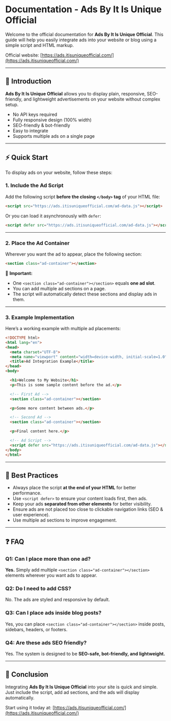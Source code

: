 # Documentation - Ads By It Is Unique Official

Welcome to the official documentation for **Ads By It Is Unique Official**.
This guide will help you easily integrate ads into your website or blog using a simple script and HTML markup.

Official website: [https://ads.itisuniqueofficial.com/](https://ads.itisuniqueofficial.com/)

---

## 📌 Introduction

**Ads By It Is Unique Official** allows you to display plain, responsive, SEO-friendly, and lightweight advertisements on your website without complex setup.

* No API keys required
* Fully responsive design (100% width)
* SEO-friendly & bot-friendly
* Easy to integrate
* Supports multiple ads on a single page

---

## ⚡ Quick Start

To display ads on your website, follow these steps:

### 1. Include the Ad Script

Add the following script **before the closing `</body>` tag** of your HTML file:

```html
<script src="https://ads.itisuniqueofficial.com/ad-data.js"></script>
```

Or you can load it asynchronously with `defer`:

```html
<script defer src="https://ads.itisuniqueofficial.com/ad-data.js"></script>
```

---

### 2. Place the Ad Container

Wherever you want the ad to appear, place the following section:

```html
<section class="ad-container"></section>
```

📌 **Important:**

* One `<section class="ad-container"></section>` equals **one ad slot**.
* You can add multiple ad sections on a page.
* The script will automatically detect these sections and display ads in them.

---

### 3. Example Implementation

Here’s a working example with multiple ad placements:

```html
<!DOCTYPE html>
<html lang="en">
<head>
  <meta charset="UTF-8">
  <meta name="viewport" content="width=device-width, initial-scale=1.0">
  <title>Ad Integration Example</title>
</head>
<body>

  <h1>Welcome to My Website</h1>
  <p>This is some sample content before the ad.</p>

  <!-- First Ad -->
  <section class="ad-container"></section>

  <p>Some more content between ads.</p>

  <!-- Second Ad -->
  <section class="ad-container"></section>

  <p>Final content here.</p>

  <!-- Ad Script -->
  <script defer src="https://ads.itisuniqueofficial.com/ad-data.js"></script>
</body>
</html>
```

---

## 🎯 Best Practices

* Always place the script **at the end of your HTML** for better performance.
* Use `<script defer>` to ensure your content loads first, then ads.
* Keep your ads **separated from other elements** for better visibility.
* Ensure ads are not placed too close to clickable navigation links (SEO & user experience).
* Use multiple ad sections to improve engagement.

---

## ❓ FAQ

### Q1: Can I place more than one ad?

**Yes.** Simply add multiple `<section class="ad-container"></section>` elements wherever you want ads to appear.

### Q2: Do I need to add CSS?

No. The ads are styled and responsive by default.

### Q3: Can I place ads inside blog posts?

Yes, you can place `<section class="ad-container"></section>` inside posts, sidebars, headers, or footers.

### Q4: Are these ads SEO friendly?

Yes. The system is designed to be **SEO-safe, bot-friendly, and lightweight.**

---

## 🚀 Conclusion

Integrating **Ads By It Is Unique Official** into your site is quick and simple.
Just include the script, add ad sections, and the ads will display automatically.

Start using it today at: [https://ads.itisuniqueofficial.com/](https://ads.itisuniqueofficial.com/)
